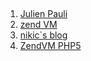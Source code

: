 ##
1. [Julien Pauli](http://blog.jpauli.tech/)
2. [zend VM](http://www.niuguwen.cn/shouce/art-6500.html)
3. [nikic`s blog](https://www.npopov.com/)
4. [ZendVM PHP5](https://gywbd.github.io/posts/2016/2/zend-execution-engine.html)
